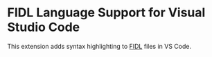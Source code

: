 # FIDL Language Support for Visual Studio Code

This extension adds syntax highlighting to [FIDL][fidl] files in VS Code.


[fidl]: https://fuchsia.googlesource.com/fidl

